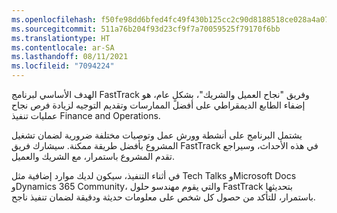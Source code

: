```yaml
---
ms.openlocfilehash: f50fe98dd6bfed4fc49f430b125cc2c90d8188518ce028a4a071a4e89d8e1a7e
ms.sourcegitcommit: 511a76b204f93d23cf9f7a70059525f79170f6bb
ms.translationtype: HT
ms.contentlocale: ar-SA
ms.lasthandoff: 08/11/2021
ms.locfileid: "7094224"
---
```

الهدف الأساسي لبرنامج FastTrack وفريق "نجاح العميل والشريك"، بشكلٍ عام، هو إضفاء الطابع الديمقراطي على أفضل الممارسات وتقديم التوجيه لزيادة فرص نجاح عمليات تنفيذ Finance and Operations. 

يشتمل البرنامج على أنشطة وورش عمل وتوصيات مختلفة ضرورية لضمان تشغيل المشروع بأفضل طريقة ممكنة. سيشارك فريق FastTrack في هذه الأحداث، وسيراجع تقدم المشروع باستمرار، مع الشريك والعميل. 

في أثناء التنفيذ، سيكون لديك موارد إضافية مثل Tech Talks وMicrosoft Docs وDynamics 365 Community، والتي يقوم مهندسو حلول FastTrack بتحديثها باستمرار، للتأكد من حصول كل شخص على معلومات حديثة ودقيقة لضمان تنفيذ ناجح. 

